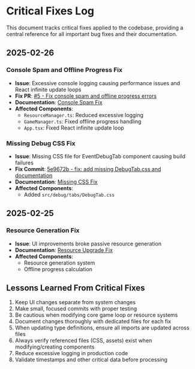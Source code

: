 # Critical Fixes Log

This document tracks critical fixes applied to the codebase, providing a central reference for all important bug fixes and their documentation.

## 2025-02-26

### Console Spam and Offline Progress Fix

- **Issue**: Excessive console logging causing performance issues and React infinite update loops
- **Fix PR**: [#5 - Fix console spam and offline progress errors](https://github.com/aaron-hogan/idle-game/pull/5)
- **Documentation**: [Console Spam Fix](/docs/features/ui-improvements/console-spam-fix.md)
- **Affected Components**:
  - `ResourceManager.ts`: Reduced excessive logging
  - `GameManager.ts`: Fixed offline progress handling
  - `App.tsx`: Fixed React infinite update loop

### Missing Debug CSS Fix

- **Issue**: Missing CSS file for EventDebugTab component causing build failures
- **Fix Commit**: [5e9672b - fix: add missing DebugTab.css and documentation](https://github.com/aaron-hogan/idle-game/commit/5e9672b)
- **Documentation**: [Missing CSS Fix](/docs/features/ui-improvements/missing-css-fix.md)
- **Affected Components**:
  - Added `src/debug/tabs/DebugTab.css`

## 2025-02-25

### Resource Generation Fix

- **Issue**: UI improvements broke passive resource generation
- **Documentation**: [Resource Upgrade Fix](/docs/features/ui-improvements/resource-upgrade-fix.md)
- **Affected Components**:
  - Resource generation system
  - Offline progress calculation

## Lessons Learned From Critical Fixes

1. Keep UI changes separate from system changes
2. Make small, focused commits with proper testing
3. Be cautious when modifying core game loop or resource systems
4. Document changes thoroughly with dedicated files for each fix
5. When updating type definitions, ensure all imports are updated across files
6. Always verify referenced files (CSS, assets) exist when modifying/creating components
7. Reduce excessive logging in production code
8. Validate timestamps and other critical data before processing